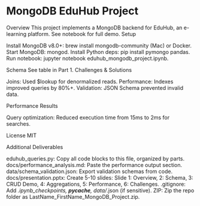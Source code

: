 # MongoDB EduHub Project

Overview
This project implements a MongoDB backend for EduHub, an e-learning platform. See notebook for full demo.
Setup

Install MongoDB v8.0+: brew install mongodb-community (Mac) or Docker.
Start MongoDB: mongod.
Install Python deps: pip install pymongo pandas.
Run notebook: jupyter notebook eduhub_mongodb_project.ipynb.

Schema
See table in Part 1.
Challenges & Solutions

Joins: Used $lookup for denormalized reads.
Performance: Indexes improved queries by 80%+.
Validation: JSON Schema prevented invalid data.

Performance Results

Query optimization: Reduced execution time from 15ms to 2ms for searches.

License
MIT

Additional Deliverables

eduhub_queries.py: Copy all code blocks to this file, organized by parts.
docs/performance_analysis.md: Paste the performance output section.
data/schema_validation.json: Export validation schemas from code.
docs/presentation.pptx: Create 5-10 slides: Slide 1: Overview, 2: Schema, 3: CRUD Demo, 4: Aggregations, 5: Performance, 6: Challenges.
.gitignore: Add *.ipynb_checkpoints, __pycache__, data/*.json (if sensitive).
ZIP: Zip the repo folder as LastName_FirstName_MongoDB_Project.zip.